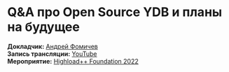 # Q&A про Open Source YDB и планы на будущее

**Докладчик:** [Андрей Фомичев](https://www.linkedin.com/in/andrey-fomichev/)\
**Запись трансляции:** [YouTube](https://youtu.be/qRE2ROtd74g)\
**Мероприятие:** [Highload++ Foundation 2022](https://highload.ru/foundation/2022)

